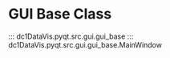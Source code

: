 # GUI Base Class
::: dc1DataVis.pyqt.src.gui.gui_base
::: dc1DataVis.pyqt.src.gui.gui_base.MainWindow